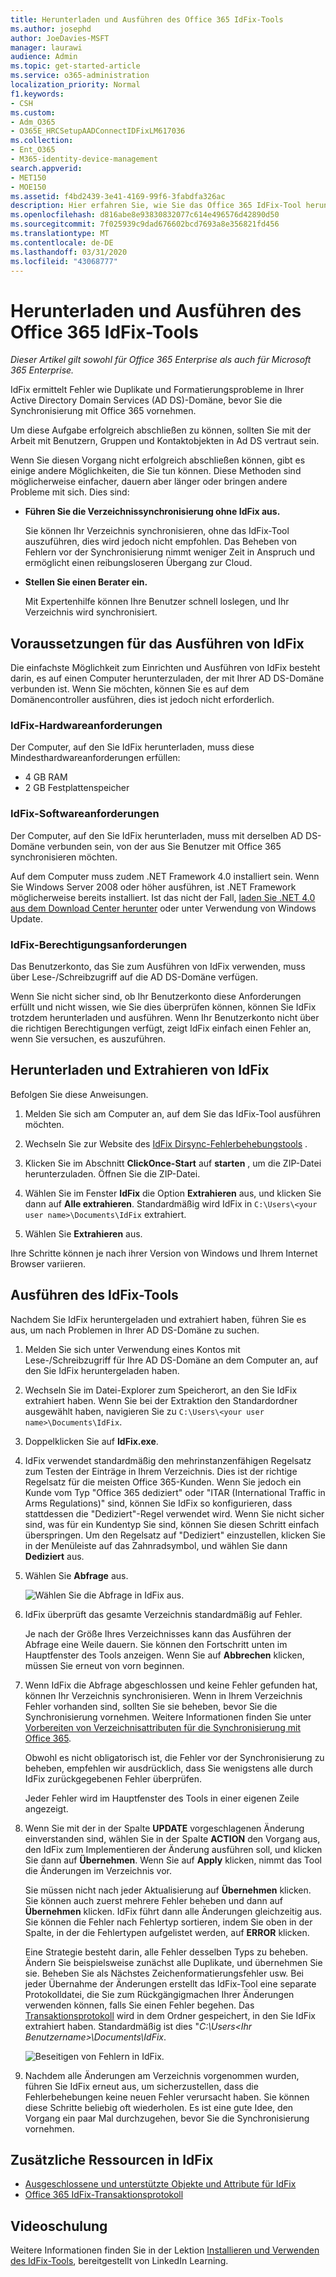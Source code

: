 ```yaml
---
title: Herunterladen und Ausführen des Office 365 IdFix-Tools
ms.author: josephd
author: JoeDavies-MSFT
manager: laurawi
audience: Admin
ms.topic: get-started-article
ms.service: o365-administration
localization_priority: Normal
f1.keywords:
- CSH
ms.custom:
- Adm_O365
- O365E_HRCSetupAADConnectIDFixLM617036
ms.collection:
- Ent_O365
- M365-identity-device-management
search.appverid:
- MET150
- MOE150
ms.assetid: f4bd2439-3e41-4169-99f6-3fabdfa326ac
description: Hier erfahren Sie, wie Sie das Office 365 IdFix-Tool herunterladen und ausführen, um Ihr Active Directory Domain Services (AD DS) vor der Synchronisierung mit Office 365 zu bereinigen.
ms.openlocfilehash: d816abe8e93830832077c614e496576d42890d50
ms.sourcegitcommit: 7f025939c9dad676602bcd7693a8e356821fd456
ms.translationtype: MT
ms.contentlocale: de-DE
ms.lasthandoff: 03/31/2020
ms.locfileid: "43068777"
---
```

# <a name="download-and-run-the-office-365-idfix-tool"></a>Herunterladen und Ausführen des Office 365 IdFix-Tools

*Dieser Artikel gilt sowohl für Office 365 Enterprise als auch für Microsoft 365 Enterprise.*

IdFix ermittelt Fehler wie Duplikate und Formatierungsprobleme in Ihrer Active Directory Domain Services (AD DS)-Domäne, bevor Sie die Synchronisierung mit Office 365 vornehmen. 
  
Um diese Aufgabe erfolgreich abschließen zu können, sollten Sie mit der Arbeit mit Benutzern, Gruppen und Kontaktobjekten in Ad DS vertraut sein.
  
Wenn Sie diesen Vorgang nicht erfolgreich abschließen können, gibt es einige andere Möglichkeiten, die Sie tun können. Diese Methoden sind möglicherweise einfacher, dauern aber länger oder bringen andere Probleme mit sich. Dies sind:
  
- **Führen Sie die Verzeichnissynchronisierung ohne IdFix aus.** 

  Sie können Ihr Verzeichnis synchronisieren, ohne das IdFix-Tool auszuführen, dies wird jedoch nicht empfohlen. Das Beheben von Fehlern vor der Synchronisierung nimmt weniger Zeit in Anspruch und ermöglicht einen reibungsloseren Übergang zur Cloud. 

- **Stellen Sie einen Berater ein.** 

  Mit Expertenhilfe können Ihre Benutzer schnell loslegen, und Ihr Verzeichnis wird synchronisiert. 
    
## <a name="what-you-need-to-run-idfix"></a>Voraussetzungen für das Ausführen von IdFix

Die einfachste Möglichkeit zum Einrichten und Ausführen von IdFix besteht darin, es auf einen Computer herunterzuladen, der mit Ihrer AD DS-Domäne verbunden ist. Wenn Sie möchten, können Sie es auf dem Domänencontroller ausführen, dies ist jedoch nicht erforderlich.
  
### <a name="idfix-hardware-requirements"></a>IdFix-Hardwareanforderungen

Der Computer, auf den Sie IdFix herunterladen, muss diese Mindesthardwareanforderungen erfüllen:
  
- 4 GB RAM
- 2 GB Festplattenspeicher
   
### <a name="idfix-software-requirements"></a>IdFix-Softwareanforderungen

Der Computer, auf den Sie IdFix herunterladen, muss mit derselben AD DS-Domäne verbunden sein, von der aus Sie Benutzer mit Office 365 synchronisieren möchten. 

Auf dem Computer muss zudem .NET Framework 4.0 installiert sein. Wenn Sie Windows Server 2008 oder höher ausführen, ist .NET Framework möglicherweise bereits installiert. Ist das nicht der Fall, [laden Sie .NET 4.0 aus dem Download Center herunter](https://go.microsoft.com/fwlink/p/?LinkId=400475) oder unter Verwendung von Windows Update. 
  
### <a name="idfix-permissions-requirements"></a>IdFix-Berechtigungsanforderungen

Das Benutzerkonto, das Sie zum Ausführen von IdFix verwenden, muss über Lese-/Schreibzugriff auf die AD DS-Domäne verfügen.
  
Wenn Sie nicht sicher sind, ob Ihr Benutzerkonto diese Anforderungen erfüllt und nicht wissen, wie Sie dies überprüfen können, können Sie IdFix trotzdem herunterladen und ausführen. Wenn Ihr Benutzerkonto nicht über die richtigen Berechtigungen verfügt, zeigt IdFix einfach einen Fehler an, wenn Sie versuchen, es auszuführen.
  
## <a name="download-and-extract-idfix"></a>Herunterladen und Extrahieren von IdFix

Befolgen Sie diese Anweisungen. 
  
1. Melden Sie sich am Computer an, auf dem Sie das IdFix-Tool ausführen möchten.
    
2. Wechseln Sie zur Website des [IdFix Dirsync-Fehlerbehebungstools](https://github.com/microsoft/idfix) .
    
3. Klicken Sie im Abschnitt **ClickOnce-Start** auf **starten** , um die ZIP-Datei herunterzuladen. Öffnen Sie die ZIP-Datei.
    
4. Wählen Sie im Fenster **IdFix** die Option **Extrahieren** aus, und klicken Sie dann auf **Alle extrahieren**. Standardmäßig wird IdFix in `C:\Users\<your user name>\Documents\IdFix` extrahiert. 
    
5. Wählen Sie **Extrahieren** aus.

Ihre Schritte können je nach ihrer Version von Windows und Ihrem Internet Browser variieren.
    
## <a name="run-the-idfix-tool"></a>Ausführen des IdFix-Tools

Nachdem Sie IdFix heruntergeladen und extrahiert haben, führen Sie es aus, um nach Problemen in Ihrer AD DS-Domäne zu suchen.
  
1. Melden Sie sich unter Verwendung eines Kontos mit Lese-/Schreibzugriff für Ihre AD DS-Domäne an dem Computer an, auf den Sie IdFix heruntergeladen haben.
    
2. Wechseln Sie im Datei-Explorer zum Speicherort, an den Sie IdFix extrahiert haben. Wenn Sie bei der Extraktion den Standardordner ausgewählt haben, navigieren Sie zu `C:\Users\<your user name>\Documents\IdFix`. 
    
3. Doppelklicken Sie auf **IdFix.exe**. 
  
4. IdFix verwendet standardmäßig den mehrinstanzenfähigen Regelsatz zum Testen der Einträge in Ihrem Verzeichnis. Dies ist der richtige Regelsatz für die meisten Office 365-Kunden. Wenn Sie jedoch ein Kunde vom Typ "Office 365 dediziert" oder "ITAR (International Traffic in Arms Regulations)" sind, können Sie IdFix so konfigurieren, dass stattdessen die "Dediziert"-Regel verwendet wird. Wenn Sie nicht sicher sind, was für ein Kundentyp Sie sind, können Sie diesen Schritt einfach überspringen. Um den Regelsatz auf "Dediziert" einzustellen, klicken Sie in der Menüleiste auf das Zahnradsymbol, und wählen Sie dann **Dediziert** aus.
    
5. Wählen Sie **Abfrage** aus.
    
    ![Wählen Sie die Abfrage in IdFix aus.](media/a07a7aa7-d0ac-4817-8757-946019813a57.JPG)
  
6. IdFix überprüft das gesamte Verzeichnis standardmäßig auf Fehler.
    
    Je nach der Größe Ihres Verzeichnisses kann das Ausführen der Abfrage eine Weile dauern. Sie können den Fortschritt unten im Hauptfenster des Tools anzeigen. Wenn Sie auf **Abbrechen** klicken, müssen Sie erneut von vorn beginnen.
  
7. Wenn IdFix die Abfrage abgeschlossen und keine Fehler gefunden hat, können Ihr Verzeichnis synchronisieren. Wenn in Ihrem Verzeichnis Fehler vorhanden sind, sollten Sie sie beheben, bevor Sie die Synchronisierung vornehmen. Weitere Informationen finden Sie unter [Vorbereiten von Verzeichnisattributen für die Synchronisierung mit Office 365](prepare-directory-attributes-for-synch-with-idfix.md).
    
    Obwohl es nicht obligatorisch ist, die Fehler vor der Synchronisierung zu beheben, empfehlen wir ausdrücklich, dass Sie wenigstens alle durch IdFix zurückgegebenen Fehler überprüfen.
    
    Jeder Fehler wird im Hauptfenster des Tools in einer eigenen Zeile angezeigt. 
    
8. Wenn Sie mit der in der Spalte **UPDATE** vorgeschlagenen Änderung einverstanden sind, wählen Sie in der Spalte **ACTION** den Vorgang aus, den IdFix zum Implementieren der Änderung ausführen soll, und klicken Sie dann auf **Übernehmen**. Wenn Sie auf **Apply** klicken, nimmt das Tool die Änderungen im Verzeichnis vor.
    
    Sie müssen nicht nach jeder Aktualisierung auf **Übernehmen** klicken. Sie können auch zuerst mehrere Fehler beheben und dann auf **Übernehmen** klicken. IdFix führt dann alle Änderungen gleichzeitig aus. Sie können die Fehler nach Fehlertyp sortieren, indem Sie oben in der Spalte, in der die Fehlertypen aufgelistet werden, auf **ERROR** klicken. 
    
    Eine Strategie besteht darin, alle Fehler desselben Typs zu beheben. Ändern Sie beispielsweise zunächst alle Duplikate, und übernehmen Sie sie. Beheben Sie als Nächstes Zeichenformatierungsfehler usw. Bei jeder Übernahme der Änderungen erstellt das IdFix-Tool eine separate Protokolldatei, die Sie zum Rückgängigmachen Ihrer Änderungen verwenden können, falls Sie einen Fehler begehen. Das [Transaktionsprotokoll](idfix-transaction-log.md) wird in dem Ordner gespeichert, in den Sie IdFix extrahiert haben. Standardmäßig ist dies "_C:\Users\<Ihr Benutzername>\Documents\IdFix_. 
    
    ![Beseitigen von Fehlern in IdFix.](media/5f051070-652c-4be7-98bf-312295e32371.png)
  
9. Nachdem alle Änderungen am Verzeichnis vorgenommen wurden, führen Sie IdFix erneut aus, um sicherzustellen, dass die Fehlerbehebungen keine neuen Fehler verursacht haben. Sie können diese Schritte beliebig oft wiederholen. Es ist eine gute Idee, den Vorgang ein paar Mal durchzugehen, bevor Sie die Synchronisierung vornehmen.
    
## <a name="additional-resources-on-idfix"></a>Zusätzliche Ressourcen in IdFix 

- [Ausgeschlossene und unterstützte Objekte und Attribute für IdFix](idfix-excluded-and-supported-objects-and-attributes.md)  
- [Office 365 IdFix-Transaktionsprotokoll](idfix-transaction-log.md)
    
## <a name="video-training"></a>Videoschulung

Weitere Informationen finden Sie in der Lektion [Installieren und Verwenden des IdFix-Tools](https://support.office.com/article/install-and-use-the-idfix-tool-4d81d73c-f172-4fd5-8542-f601c0c96aa9?ui=en-US&rs=en-US&ad=US), bereitgestellt von LinkedIn Learning.
  

